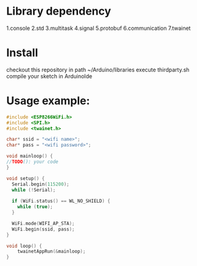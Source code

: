 # Library dependency
1.console
2.std
3.multitask
4.signal
5.protobuf
6.communication
7.twainet

# Install
checkout this repository in path ~/Arduino/libraries
execute thirdparty.sh
compile your sketch in ArduinoIde

# Usage example:
``` cpp
#include <ESP8266WiFi.h>
#include <SPI.h>
#include <twainet.h>

char* ssid = "<wifi name>";
char* pass = "<wifi password>";

void mainloop() {
//TODO(): your code
}

void setup() {
  Serial.begin(115200);
  while (!Serial);
  
  if (WiFi.status() == WL_NO_SHIELD) {
    while (true);
  }

  WiFi.mode(WIFI_AP_STA);
  WiFi.begin(ssid, pass);
}

void loop() {
    twainetAppRun(&mainloop);
}
```